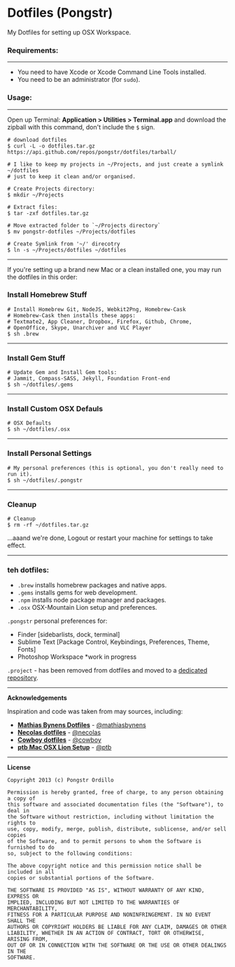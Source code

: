 Dotfiles (Pongstr)
==================

My Dotfiles for setting up OSX Workspace.

### Requirements:

-----------------

  - You need to have Xcode or Xcode Command Line Tools installed.
  - You need to be an administrator (for ```sudo```).
  
### Usage:

-----------------

Open up Terminal: **Application > Utilities > Terminal.app** and download the zipball with this command, don't include the ```$``` sign.

```shell
# download dotfiles
$ curl -L -o dotfiles.tar.gz https://api.github.com/repos/pongstr/dotfiles/tarball/

# I like to keep my projects in ~/Projects, and just create a symlink ~/dotfiles 
# just to keep it clean and/or organised.

# Create Projects directory: 
$ mkdir ~/Projects

# Extract files:
$ tar -zxf dotfiles.tar.gz

# Move extracted folder to `~/Projects directory`
$ mv pongstr-dotfiles ~/Projects/dotfiles

# Create Symlink from '~/' direcotry
$ ln -s ~/Projects/dotfiles ~/dotfiles
```

-----------------

If you're setting up a brand new Mac or a clean installed one, you may run the dotfiles in this order:

### Install Homebrew Stuff

```shell
# Install Homebrew Git, NodeJS, Webkit2Png, Homebrew-Cask
# Homebrew-Cask then installs these apps: 
# Textmate2, App Cleaner, Dropbox, Firefox, Github, Chrome, 
# OpenOffice, Skype, Unarchiver and VLC Player
$ sh .brew
```

-----------------

### Install Gem Stuff

```shell
# Update Gem and Install Gem tools:
# Jammit, Compass-SASS, Jekyll, Foundation Front-end
$ sh ~/dotfiles/.gems
```

-----------------

### Install Custom OSX Defauls

```shell
# OSX Defaults
$ sh ~/dotfiles/.osx
```

-----------------

### Install Personal Settings

```shell
# My personal preferences (this is optional, you don't really need to run it).
$ sh ~/dotfiles/.pongstr
```

-----------------

### Cleanup


```shell
# Cleanup
$ rm -rf ~/dotfiles.tar.gz
```

...aaand we're done, Logout or restart your machine for settings to take effect.


-----------------

### teh dotfiles:

- ```.brew```  installs homebrew packages and native apps.
- ```.gems```  installs gems for web development.
- ```.npm```   installs node package manager and packages.
- ```.osx```   OSX-Mountain Lion setup and preferences.
  
```.pongstr``` personal preferences for:
  - Finder [sidebarlists, dock, terminal]
  - Sublime Text [Package Control, Keybindings, Preferences, Theme, Fonts]
  - Photoshop Workspace *work in progress

```.project``` - has been removed from dotfiles and moved to a [dedicated repository](https://github.com/pongstr/jekyll-project).

-----------------
                  
**Acknowledgements**

Inspiration and code was taken from may sources, including:
  
  - **[Mathias Bynens Dotfiles](https://github.com/mathiasbynens/dotfiles)** - [@mathiasbynens](https://github.com/mathiasbynens/) 
  - **[Necolas dotfiles](https://github.com/necolas/dotfiles)** - [@necolas](https://github.com/necolas/)             
  - **[Cowboy dotfiles](https://github.com/cowboy/dotfiles)** - [@cowboy](https://github.com/cowboy/) 
  - **[ptb Mac OSX Lion Setup](https://github.com/ptb/Mac-OS-X-Lion-Setup)** - [@ptb](https://github.com/ptb/)         

-----------------

**License**

```
Copyright 2013 (c) Pongstr Ordillo

Permission is hereby granted, free of charge, to any person obtaining a copy of 
this software and associated documentation files (the "Software"), to deal in 
the Software without restriction, including without limitation the rights to 
use, copy, modify, merge, publish, distribute, sublicense, and/or sell copies 
of the Software, and to permit persons to whom the Software is furnished to do 
so, subject to the following conditions:

The above copyright notice and this permission notice shall be included in all 
copies or substantial portions of the Software.

THE SOFTWARE IS PROVIDED "AS IS", WITHOUT WARRANTY OF ANY KIND, EXPRESS OR 
IMPLIED, INCLUDING BUT NOT LIMITED TO THE WARRANTIES OF MERCHANTABILITY, 
FITNESS FOR A PARTICULAR PURPOSE AND NONINFRINGEMENT. IN NO EVENT SHALL THE 
AUTHORS OR COPYRIGHT HOLDERS BE LIABLE FOR ANY CLAIM, DAMAGES OR OTHER 
LIABILITY, WHETHER IN AN ACTION OF CONTRACT, TORT OR OTHERWISE, ARISING FROM, 
OUT OF OR IN CONNECTION WITH THE SOFTWARE OR THE USE OR OTHER DEALINGS IN THE 
SOFTWARE.
```
